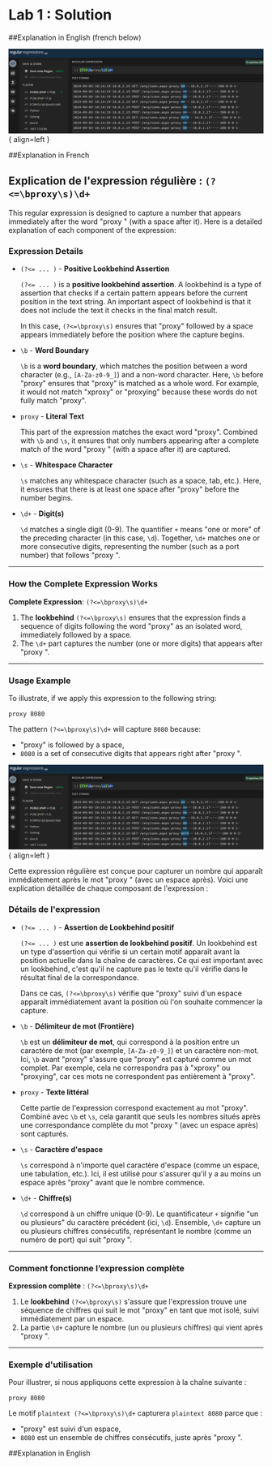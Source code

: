 # Lab 1 : Solution

##Explanation in English (french below)

![Solution](\assets\regex2.png){ align=left }

##Explanation in French

## Explication de l'expression régulière : `(?<=\bproxy\s)\d+`

This regular expression is designed to capture a number that appears immediately after the word "proxy " (with a space after it). Here is a detailed explanation of each component of the expression:

### Expression Details

- `(?<= ... )` - **Positive Lookbehind Assertion**

  `(?<= ... )` is a **positive lookbehind assertion**. A lookbehind is a type of assertion that checks if a certain pattern appears before the current position in the text string. An important aspect of lookbehind is that it does not include the text it checks in the final match result.

  In this case, `(?<=\bproxy\s)` ensures that "proxy" followed by a space appears immediately before the position where the capture begins.

- `\b` - **Word Boundary**

  `\b` is a **word boundary**, which matches the position between a word character (e.g., `[A-Za-z0-9_]`) and a non-word character. Here, `\b` before "proxy" ensures that "proxy" is matched as a whole word. For example, it would not match "xproxy" or "proxying" because these words do not fully match "proxy".

- `proxy` - **Literal Text**

  This part of the expression matches the exact word "proxy". Combined with `\b` and `\s`, it ensures that only numbers appearing after a complete match of the word "proxy " (with a space after it) are captured.

- `\s` - **Whitespace Character**

  `\s` matches any whitespace character (such as a space, tab, etc.). Here, it ensures that there is at least one space after "proxy" before the number begins.

- `\d+` - **Digit(s)**

  `\d` matches a single digit (0-9). The quantifier `+` means "one or more" of the preceding character (in this case, `\d`). Together, `\d+` matches one or more consecutive digits, representing the number (such as a port number) that follows "proxy ".

---

### How the Complete Expression Works

**Complete Expression**: `(?<=\bproxy\s)\d+`

1. The **lookbehind** `(?<=\bproxy\s)` ensures that the expression finds a sequence of digits following the word "proxy" as an isolated word, immediately followed by a space.
2. The `\d+` part captures the number (one or more digits) that appears after "proxy ".

---

### Usage Example

To illustrate, if we apply this expression to the following string:

```plaintext
proxy 8080
```

The pattern `(?<=\bproxy\s)\d+` will capture `8080` because:

- "proxy" is followed by a space,
- `8080` is a set of consecutive digits that appears right after "proxy ".

![Solution](\assets\regex2.png){ align=left }

Cette expression régulière est conçue pour capturer un nombre qui apparaît immédiatement après le mot "proxy " (avec un espace après). Voici une explication détaillée de chaque composant de l'expression :

### Détails de l'expression

- `(?<= ... )` - **Assertion de Lookbehind positif**

  `(?<= ... )` est une **assertion de lookbehind positif**. Un lookbehind est un type d'assertion qui vérifie si un certain motif apparaît avant la position actuelle dans la chaîne de caractères. Ce qui est important avec un lookbehind, c'est qu'il ne capture pas le texte qu'il vérifie dans le résultat final de la correspondance.

  Dans ce cas, `(?<=\bproxy\s)` vérifie que "proxy" suivi d'un espace apparaît immédiatement avant la position où l'on souhaite commencer la capture.

- `\b` - **Délimiteur de mot (Frontière)**

  `\b` est un **délimiteur de mot**, qui correspond à la position entre un caractère de mot (par exemple, `[A-Za-z0-9_]`) et un caractère non-mot. Ici, `\b` avant "proxy" s'assure que "proxy" est capturé comme un mot complet. Par exemple, cela ne correspondra pas à "xproxy" ou "proxying", car ces mots ne correspondent pas entièrement à "proxy".

- `proxy` - **Texte littéral**

  Cette partie de l'expression correspond exactement au mot "proxy". Combiné avec `\b` et `\s`, cela garantit que seuls les nombres situés après une correspondance complète du mot "proxy " (avec un espace après) sont capturés.

- `\s` - **Caractère d'espace**

  `\s` correspond à n'importe quel caractère d'espace (comme un espace, une tabulation, etc.). Ici, il est utilisé pour s'assurer qu'il y a au moins un espace après "proxy" avant que le nombre commence.

- `\d+` - **Chiffre(s)**

  `\d` correspond à un chiffre unique (0-9). Le quantificateur `+` signifie "un ou plusieurs" du caractère précédent (ici, `\d`). Ensemble, `\d+` capture un ou plusieurs chiffres consécutifs, représentant le nombre (comme un numéro de port) qui suit "proxy ".

---

### Comment fonctionne l’expression complète

**Expression complète** : `(?<=\bproxy\s)\d+`

1. Le **lookbehind** `(?<=\bproxy\s)` s'assure que l'expression trouve une séquence de chiffres qui suit le mot "proxy" en tant que mot isolé, suivi immédiatement par un espace.
2. La partie `\d+` capture le nombre (un ou plusieurs chiffres) qui vient après "proxy ".

---

### Exemple d'utilisation

Pour illustrer, si nous appliquons cette expression à la chaîne suivante :

```plaintext
proxy 8080
```

Le motif ```plaintext (?<=\bproxy\s)\d+``` capturera ```plaintext 8080``` parce que :

- "proxy" est suivi d'un espace,
- `8080` est un ensemble de chiffres consécutifs, juste après "proxy ".

##Explanation in English